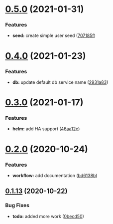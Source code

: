 # [0.5.0](https://github.com/bsord/rcvr-api/compare/0.4.0...0.5.0) (2021-01-31)


### Features

* **seed:** create simple user seed ([707185f](https://github.com/bsord/rcvr-api/commit/707185fda60a83e4ae8fca87312fe88d76ffe590))



# [0.4.0](https://github.com/bsord/rcvr-api/compare/0.3.0...0.4.0) (2021-01-23)


### Features

* **db:** update default db service name ([2931a83](https://github.com/bsord/rcvr-api/commit/2931a834a65987fdcdb0f482056a61aab89c71a3))



# [0.3.0](https://github.com/bsord/rcvr-api/compare/0.2.0...0.3.0) (2021-01-17)


### Features

* **helm:** add HA support ([46aa12e](https://github.com/bsord/rcvr-api/commit/46aa12edb5c67a458f93f05cf7af373d5e223042))



# [0.2.0](https://github.com/bsord/rcvr-api/compare/0.1.13...0.2.0) (2020-10-24)


### Features

* **workflow:** add documentation ([bd6138b](https://github.com/bsord/rcvr-api/commit/bd6138b02ebec0549382683ef9fa148133faca59))



## [0.1.13](https://github.com/bsord/rcvr-api/compare/0.1.12...0.1.13) (2020-10-22)


### Bug Fixes

* **todo:** added more work ([0becd50](https://github.com/bsord/rcvr-api/commit/0becd506bf3f2b7f8b84bfdc5d5d8553ac588f82))



